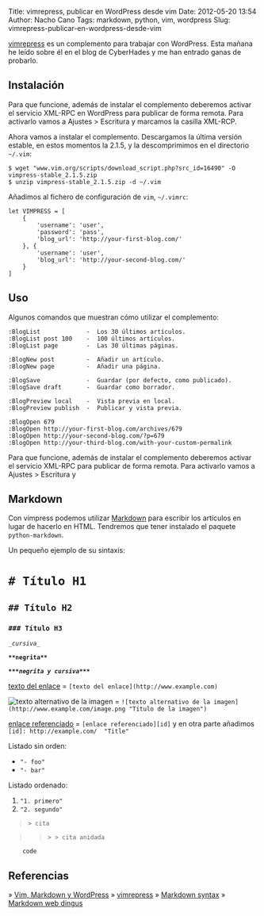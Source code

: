 Title: vimrepress, publicar en WordPress desde vim
Date: 2012-05-20 13:54
Author: Nacho Cano
Tags: markdown, python, vim, wordpress
Slug: vimrepress-publicar-en-wordpress-desde-vim

[vimrepress][] es un complemento para trabajar con WordPress. Esta mañana
he leído sobre él en el blog de CyberHades y me han entrado ganas de
probarlo.

Instalación
-----------

Para que funcione, además de instalar el complemento deberemos activar el
servicio XML-RPC en WordPress para publicar de forma remota. Para
activarlo vamos a Ajustes > Escritura y marcamos la casilla XML-RCP.

Ahora vamos a instalar el complemento. Descargamos la última versión
estable, en estos momentos la 2.1.5, y la descomprimimos en el
directorio `~/.vim`:

    $ wget "www.vim.org/scripts/download_script.php?src_id=16490" -O vimpress-stable_2.1.5.zip
    $ unzip vimpress-stable_2.1.5.zip -d ~/.vim

Añadimos al fichero de configuración de `vim`, `~/.vimrc`:

    let VIMPRESS = [
        {
            'username': 'user',
            'password': 'pass',
            'blog_url': 'http://your-first-blog.com/'
        }, {
            'username': 'user',
            'blog_url': 'http://your-second-blog.com/'
        }
    ]

Uso
---

Algunos comandos que muestran cómo utilizar el complemento:

    :BlogList             -  Los 30 últimos artículos.
    :BlogList post 100    -  100 últimos artículos.
    :BlogList page        -  Las 30 últimas páginas.

    :BlogNew post         -  Añadir un artículo.
    :BlogNew page         -  Añadir una página.

    :BlogSave             -  Guardar (por defecto, como publicado).
    :BlogSave draft       -  Guardar como borrador.

    :BlogPreview local    -  Vista previa en local.
    :BlogPreview publish  -  Publicar y vista previa.

    :BlogOpen 679
    :BlogOpen http://your-first-blog.com/archives/679
    :BlogOpen http://your-second-blog.com/?p=679
    :BlogOpen http://your-third-blog.com/with-your-custom-permalink

Para que funcione, además de instalar el complemento deberemos activar el
servicio XML-RPC para publicar de forma remota. Para activarlo vamos a
Ajustes > Escritura y

Markdown
--------

Con vimpress podemos utilizar [Markdown][] para escribir los artículos
en lugar de hacerlo en HTML. Tendremos que tener instalado el paquete
`python-markdown`.

Un pequeño ejemplo de su sintaxis:

`# Título H1`
=============

`## Título H2`
--------------

### `### Título H3`

_`_cursiva_`_

__`**negrita**`__

__*`***negrita y cursiva***`*__

[texto del enlace][] = `[texto del enlace](http://www.example.com)`

![texto alternativo de la imagen][] =
`![texto alternativo de la imagen](http://www.example.com/image.png "Título de la imagen")`

[enlace referenciado][] = `[enlace referenciado][id]` y en otra parte
añadimos `[id]: http://example.com/  "Title"`

Listado sin orden:

-   `"- foo"`
-   `"- bar"`

Listado ordenado:

1.  `"1. primero"`
2.  `"2. segundo"`

> `> cita`

> > `> > cita anidada`

        code

Referencias
-----------

» [Vim, Markdown y WordPress][]
» [vimrepress][1]
» [Markdown syntax][Markdown]
» [Markdown web dingus][]

  [vimrepress]: http://www.vim.org/scripts/download_script.php?src_id=16490
    "vimrepress"
  [Markdown]: http://daringfireball.net/projects/markdown/syntax
    "Markdown"
  [texto del enlace]: http://example.com
    "texto del enlace"
  [texto alternativo de la imagen]: http://example.com/image.png
    "texto alternativo de la imagen"
  [enlace referenciado]: http://www.example.com
    "enlace referenciado"
  [Vim, Markdown y WordPress]: http://www.cyberhades.com/2012/05/11/vim-markdown-y-wordpress/
    "Vim, Markdown y WordPress"
  [1]: http://www.vim.org/scripts/script.php?script_id=3510
    "1"
  [Markdown web dingus]: http://daringfireball.net/projects/markdown/dingus
    "Markdown web dingus"
